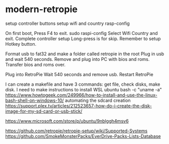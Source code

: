 # modern-retropie

setup controller buttons
setup wifi and country
rasp-config

On first boot, Press F4 to exit.
sudo raspi-config
Select Wifi Country and exit.
Complete controller setup
Long-press is for skip. Remember to setup Hotkey button.

Format usb to fat32 and make a folder called retropie in the root
Plug in usb and wait 540 seconds.
Remove and plug into PC with bios and roms.
Transfer bios and roms over.

Plug into RetroPie 
Wait 540 seconds and remove usb.
Restart RetroPie

I can create a makefile and have 3 commands: get file, check disks, make disk.
I need to make instructions to install WSL ubuntu
bash -c "uname -a"
https://www.howtogeek.com/249966/how-to-install-and-use-the-linux-bash-shell-on-windows-10/
automating the sdcard creation
https://support.plex.tv/articles/212523657-how-do-i-create-the-disk-image-for-my-sd-card-or-usb-stick/

https://www.microsoft.com/store/p/ubuntu/9nblggh4msv6


https://github.com/retropie/retropie-setup/wiki/Supported-Systems
https://github.com/SmokeMonsterPacks/EverDrive-Packs-Lists-Database
